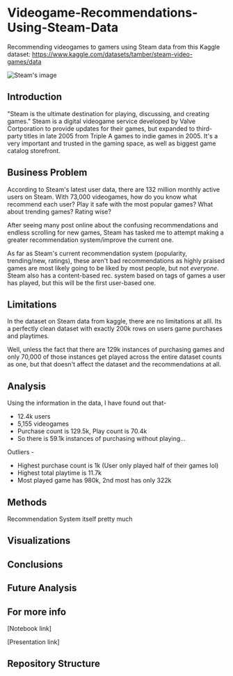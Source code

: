# Videogame-Recommendations-Using-Steam-Data
Recommending videogames to gamers using Steam data from this Kaggle dataset: https://www.kaggle.com/datasets/tamber/steam-video-games/data

![Steam's image](https://cdn.cloudflare.steamstatic.com/store/home/store_home_share.jpg)

## Introduction 

"Steam is the ultimate destination for playing, discussing, and creating games." 
Steam is a digital videogame service developed by Valve Cortporation to provide updates for their games, but expanded to third-party titles in late 2005 from Triple A games to indie games in 2005. It's a very important and trusted in the gaming space, as well as biggest game catalog storefront. 

## Business Problem

According to Steam's latest user data, there are 132 million monthly active users on Steam. With 73,000 videogames, how do you know what recommend each user? Play it safe with the most popular games? What about trending games? Rating wise? 

After seeing many post online about the confusing recommendations and endless scrolling for new games, Steam has tasked me to attempt making a greater recommendation system/improve the current one. 

As far as Steam's current recommendation system (popularity, trending/new, ratings), these aren't bad recommendations as highly praised games are most likely going to be liked by most people, but not _everyone_. Steam also has a content-based rec. system based on tags of games a user has played, but this will be the first user-based one.

## Limitations

In the dataset on Steam data from kaggle, there are no limitations at alll. Its a perfectly clean dataset with exactly 200k rows on users game purchases and playtimes. 

Well, unless the fact that there are 129k instances of purchasing games and only 70,000 of those instances get played across the entire dataset counts as one, but that doesn't affect the dataset and the recommendations at all.

## Analysis

Using the information in the data, I have found out that-

- 12.4k users
- 5,155 videogames
- Purchase count is 129.5k,  Play count is 70.4k
- So there is 59.1k instances of purchasing without playing...

Outliers -

- Highest purchase count is 1k (User only played half of their games lol) 
- Highest total playtime is 11.7k
- Most played game has 980k, 2nd most has only 322k

## Methods

Recommendation System itself pretty much

## Visualizations

## Conclusions

## Future Analysis

## For more info

[Notebook link]

[Presentation link]

## Repository Structure
